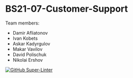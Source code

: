 # BS21-07-Customer-Support
Team members: 
- Damir Afliatonov
- Ivan Kobets
- Askar Kadyrgulov
- Makar Vavilov
- David Polischuk
- Nikolai Ershov

[![GitHub Super-Linter](https://github.com/<OWNER>/<REPOSITORY>/workflows/Lint%20Code%20Base/badge.svg)](https://github.com/marketplace/actions/super-linter)
